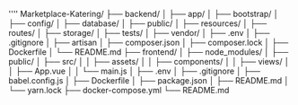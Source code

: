 ''''
Marketplace-Katering/
├── backend/
│   ├── app/
│   ├── bootstrap/
│   ├── config/
│   ├── database/
│   ├── public/
│   ├── resources/
│   ├── routes/
│   ├── storage/
│   ├── tests/
│   ├── vendor/
│   ├── .env
│   ├── .gitignore
│   ├── artisan
│   ├── composer.json
│   ├── composer.lock
│   ├── Dockerfile
│   └── README.md
├── frontend/
│   ├── node_modules/
│   ├── public/
│   ├── src/
│   │   ├── assets/
│   │   ├── components/
│   │   ├── views/
│   │   ├── App.vue
│   │   └── main.js
│   ├── .env
│   ├── .gitignore
│   ├── babel.config.js
│   ├── Dockerfile
│   ├── package.json
│   ├── README.md
│   └── yarn.lock
├── docker-compose.yml
└── README.md
````
